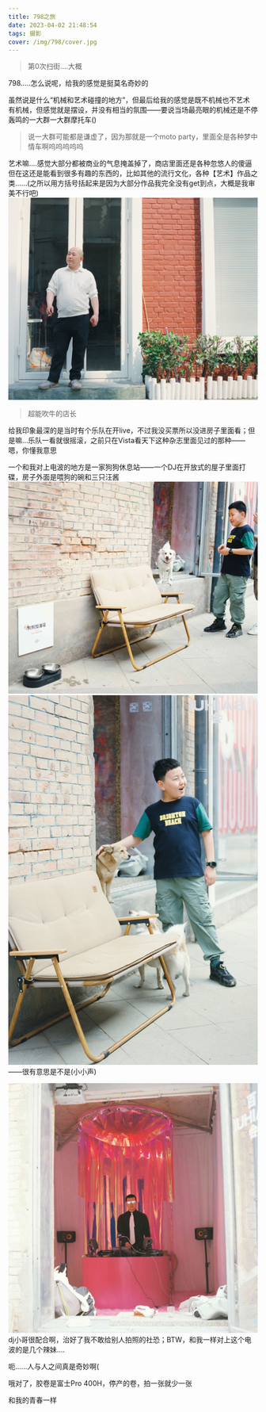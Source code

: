 ```yaml
---
title: 798之旅
date: 2023-04-02 21:48:54
tags: 摄影
cover: /img/798/cover.jpg
---
```

> 第0次扫街....大概

798.....怎么说呢，给我的感觉是挺莫名奇妙的

虽然说是什么“机械和艺术碰撞的地方”，但最后给我的感觉是既不机械也不艺术
有机械，但感觉就是摆设，并没有相当的氛围——要说当场最亮眼的机械还是不停轰鸣的一大群一大群摩托车()
> 说一大群可能都是谦虚了，因为那就是一个moto party，里面全是各种梦中情车啊呜呜呜呜呜

艺术嘛....感觉大部分都被商业的气息掩盖掉了，商店里面还是各种忽悠人的傻逼
但在这还是能看到很多有趣的东西的，比如其他的流行文化，各种【艺术】作品之类......(之所以用方括号括起来是因为大部分作品我完全没有get到点，大概是我审美不行吧)
![](/img/798/000008.jpg)
> 超能吹牛的店长

给我印象最深的是当时有个乐队在开live，不过我没买票所以没进房子里面看；但是嘛...乐队一看就很摇滚，之前只在Vista看天下这种杂志里面见过的那种——嗯，你懂我意思

一个和我对上电波的地方是一家狗狗休息站——一个DJ在开放式的屋子里面打碟，房子外面是喂狗的碗和三只汪酱
![](/img/798/000003.jpg)
![](/img/798/0000112.jpg)
——很有意思是不是(小小声)


![](/img/798/000005~1.jpg)
dj小哥很配合啊，治好了我不敢给别人拍照的社恐；BTW，和我一样对上这个电波的是几个辣妹....

呃......人与人之间真是奇妙啊(

哦对了，胶卷是富士Pro 400H，停产的卷，拍一张就少一张

和我的青春一样